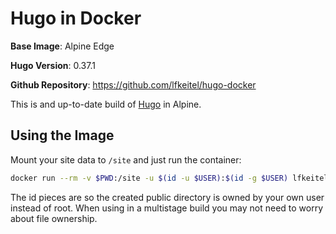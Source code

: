 # Hugo in Docker

**Base Image**: Alpine Edge

**Hugo Version**: 0.37.1

**Github Repository**: https://github.com/lfkeitel/hugo-docker

This is and up-to-date build of [Hugo](https://gohugo.io/) in Alpine.

## Using the Image

Mount your site data to `/site` and just run the container:

```sh
docker run --rm -v $PWD:/site -u $(id -u $USER):$(id -g $USER) lfkeitel/hugo
```

The id pieces are so the created public directory is owned by your own user instead
of root. When using in a multistage build you may not need to worry about file
ownership.
